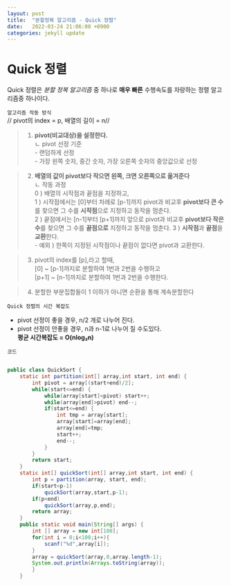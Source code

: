 ```yaml
---
layout: post
title:  "분할정복 알고리즘 - Quick 정렬"
date:   2022-03-24 21:06:00 +0900
categories: jekyll update
---
```


Quick 정렬
=====

Quick 정렬은 *분할 정복 알고리즘* 중 하나로 __매우 빠른__ 수행속도를 자랑하는 정렬 알고리즘중 하나이다.

`알고리즘 작동 방식`  
// pivot의 index = p, 배열의 길이 = n//
>1. **pivot(비교대상)을  설정한다.**  
ㄴ pivot 선정 기준    
    - 랜덤하게 선정  
    - 가장 왼쪽 숫자, 중간 숫자, 가장 오른쪽 숫자의 중앙값으로 선정  

>2. **배열의 값이 pivot보다 작으면 왼쪽, 크면 오른쪽으로 옮겨준다**  
ㄴ 작동 과정  
    0 ) 배열의 시작점과 끝점을 지정하고,   
     1 ) 시작점에서는 [0]부터 차례로 [p-1]까지 pivot과 비교후 **pivot보다 큰 수**를 찾으면 그 수를 **시작점**으로 지정하고 동작을 멈춘다.   
     2 ) 끝점에서는 [n-1]부터 [p+1]까지 앞으로 pivot과 비교후 **pivot보다 작은수**를 찾으면 그 수를 **끝점으로** 지정하고 동작을 멈춘다.
     3 ) **시작점**과 **끝점**을 **교환**한다.  
    - 예외 ) 한쪽이 지정된 시작점이나 끝점이 없다면 pivot과 교환한다.
     
 >3. pivot의 index를 [p],라고 할때,   
 [0] ~ [p-1]까지로 분할하여 1번과 2번을 수행하고  
 [p+1] ~ [n-1]까지로 분할하여 1번과 2번을 수행한다.

 >4. 분할한 부분집합들이 1 이하가 아니면 순환을 통해 계속분할한다  

  
 `Quick 정렬의 시간 복잡도`  
  - pivot 선정이 좋을 경우, n/2 개로 나누어 진다.  
  - pivot 선정이 안좋을 경우, n과 n-1로 나누어 질 수도있다.  
__평균 시간복잡도 = O(nlog₂n)__

`코드`  

```java

public class QuickSort { 
    static int partition(int[] array,int start, int end) {
        int pivot = array[(start+end)/2];  
        while(start<=end) {
            while(array[start]<pivot) start++;    
            while(array[end]>pivot) end--; 
            if(start<=end) {
                int tmp = array[start]; 
                array[start]=array[end]; 
                array[end]=tmp; 
                start++; 
                end--; 
            } 
        } 
        return start; 
    } 
    static int[] quickSort(int[] array,int start, int end) {
        int p = partition(array, start, end); 
        if(start<p-1) 
            quickSort(array,start,p-1); 
        if(p<end) 
            quickSort(array,p,end); 
        return array; 
    } 
    public static void main(String[] args) {
        int [] array = new int[100];
        for(int i = 0;i<100;i++){
            scanf("%d",array[i]);
        }
        array = quickSort(array,0,array.length-1); 
        System.out.println(Arrays.toString(array)); 
        } 
    }







